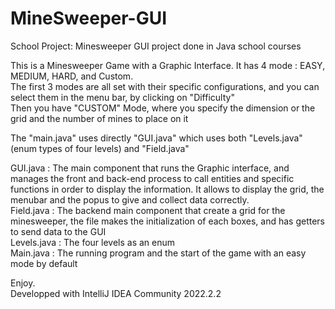 # MineSweeper-GUI
School Project: Minesweeper GUI project done in Java school courses

This is a Minesweeper Game with a Graphic Interface. It has 4 mode : EASY, MEDIUM, HARD, and Custom.  
The first 3 modes are all set with their specific configurations, and you can select them in the menu bar, by clicking on "Difficulty"  
Then you have "CUSTOM" Mode, where you specify the dimension or the grid and the number of mines to place on it  

The "main.java" uses directly "GUI.java" which uses both "Levels.java" (enum types of four levels) and "Field.java"  
  
 GUI.java  : The main component that runs the Graphic interface, and manages the front and back-end process to call entities and specific functions in order to display the information. It allows to display the grid, the menubar and the popus to give and collect data correctly.    
 Field.java : The backend main component that create a grid for the minesweeper, the file makes the initialization of each boxes, and has getters to send data to the GUI    
 Levels.java : The four levels as an enum    
 Main.java : The running program and the start of the game with an easy mode by default  
 
Enjoy.  
Developped with IntelliJ IDEA Community 2022.2.2  
